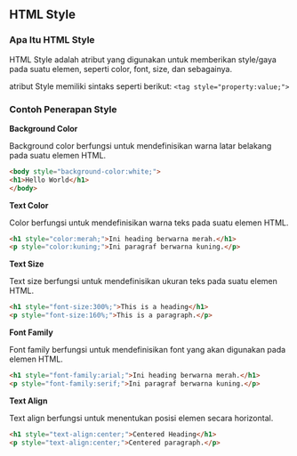 ## HTML Style

### Apa Itu HTML Style
HTML Style adalah atribut yang digunakan untuk memberikan style/gaya pada suatu elemen, seperti color, font, size, dan sebagainya.

atribut Style memiliki sintaks seperti berikut:
`<tag style="property:value;">`

### Contoh Penerapan Style

**Background Color**

Background color berfungsi untuk mendefinisikan warna latar belakang pada suatu elemen HTML.
```html
<body style="background-color:white;">
<h1>Hello World</h1>
</body>
```

**Text Color**

Color berfungsi untuk mendefinisikan warna teks pada suatu elemen HTML.
```html 
<h1 style="color:merah;">Ini heading berwarna merah.</h1>
<p style="color:kuning;">Ini paragraf berwarna kuning.</p>
```

**Text Size**

Text size berfungsi untuk mendefinisikan ukuran teks pada suatu elemen HTML.
```html
<h1 style="font-size:300%;">This is a heading</h1>
<p style="font-size:160%;">This is a paragraph.</p>
```

**Font Family**

Font family berfungsi untuk mendefinisikan font yang akan digunakan pada elemen HTML.
```html
<h1 style="font-family:arial;">Ini heading berwarna merah.</h1>
<p style="font-family:serif;">Ini paragraf berwarna kuning.</p>
```

**Text Align**

Text align berfungsi untuk menentukan posisi elemen secara horizontal.
```html
<h1 style="text-align:center;">Centered Heading</h1>
<p style="text-align:center;">Centered paragraph.</p>
```
